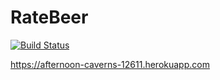 # RateBeer
[![Build Status](https://travis-ci.org/exeiya/ratebeer.svg?branch=master)](https://travis-ci.org/exeiya/ratebeer)

https://afternoon-caverns-12611.herokuapp.com
